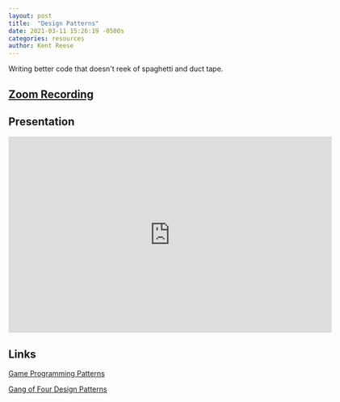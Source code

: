 ```yaml
---
layout: post
title:  "Design Patterns"
date: 2021-03-11 15:26:19 -0500s
categories: resources
author: Kent Reese 
---
```


Writing better code that doesn't reek of spaghetti and duct tape.

## [Zoom Recording](https://drive.google.com/file/d/1VrhniJJl-bUSgliyuePK5aKberXBPr7U/view?usp=sharing)

## Presentation

<!--width="640" height="389"-->
<iframe src="https://docs.google.com/presentation/d/e/2PACX-1vQDi2X3bfzSi-wtEwEoZBandJ0wXTFBwxAXIJMmshJ3lLekun9Wuan7ksiJT8xNf10q6dAT4U3Y6YG0/embed?start=false&loop=false&delayms=60000" frameborder="0" width="640" height="389" allowfullscreen="true" mozallowfullscreen="true" webkitallowfullscreen="true"></iframe>

## Links

[Game Programming Patterns](https://gameprogrammingpatterns.com/)

[Gang of Four Design Patterns](http://www.blackwasp.co.uk/gofpatterns.aspx)

